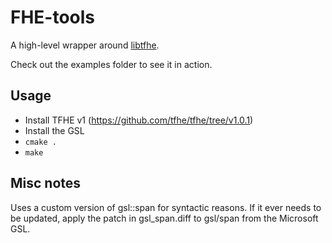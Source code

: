 FHE-tools
=========

A high-level wrapper around [libtfhe](https://github.com/tfhe/tfhe/).

Check out the examples folder to see it in action.

## Usage

 * Install TFHE v1 (https://github.com/tfhe/tfhe/tree/v1.0.1)
 * Install the GSL
 * `cmake .`
 * `make`

## Misc notes

Uses a custom version of gsl::span for syntactic reasons. If it ever needs to be updated, apply the patch in gsl_span.diff to gsl/span from the Microsoft GSL.